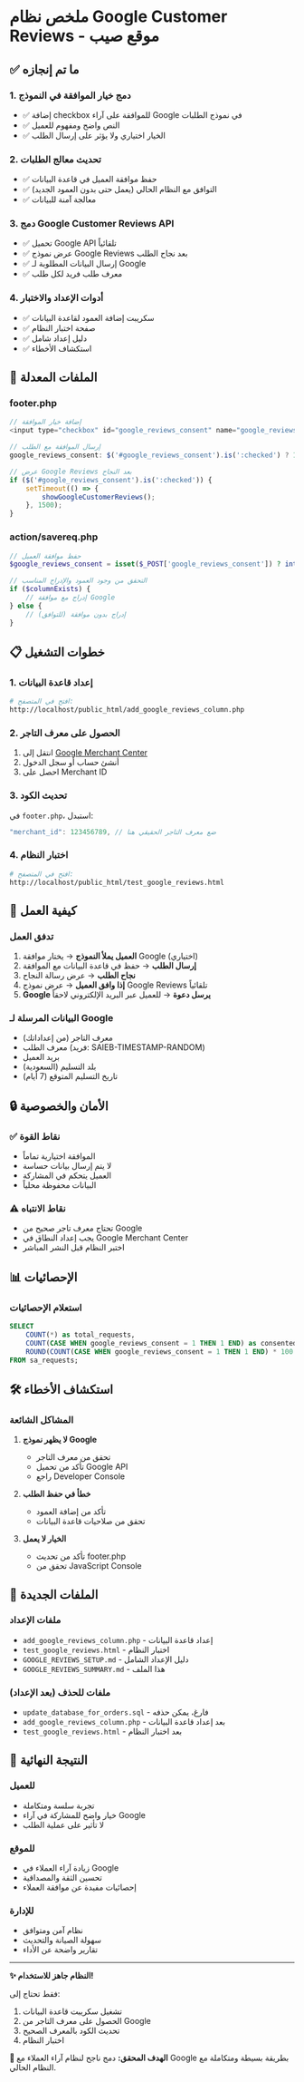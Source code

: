 # ملخص نظام Google Customer Reviews - موقع صيب

## ✅ ما تم إنجازه

### 1. دمج خيار الموافقة في النموذج
- ✅ إضافة checkbox للموافقة على آراء Google في نموذج الطلبات
- ✅ النص واضح ومفهوم للعميل
- ✅ الخيار اختياري ولا يؤثر على إرسال الطلب

### 2. تحديث معالج الطلبات
- ✅ حفظ موافقة العميل في قاعدة البيانات
- ✅ التوافق مع النظام الحالي (يعمل حتى بدون العمود الجديد)
- ✅ معالجة آمنة للبيانات

### 3. دمج Google Customer Reviews API
- ✅ تحميل Google API تلقائياً
- ✅ عرض نموذج Google Reviews بعد نجاح الطلب
- ✅ إرسال البيانات المطلوبة لـ Google
- ✅ معرف طلب فريد لكل طلب

### 4. أدوات الإعداد والاختبار
- ✅ سكريبت إضافة العمود لقاعدة البيانات
- ✅ صفحة اختبار النظام
- ✅ دليل إعداد شامل
- ✅ استكشاف الأخطاء

## 🔧 الملفات المعدلة

### footer.php
```javascript
// إضافة خيار الموافقة
<input type="checkbox" id="google_reviews_consent" name="google_reviews_consent" value="1">

// إرسال الموافقة مع الطلب
google_reviews_consent: $('#google_reviews_consent').is(':checked') ? 1 : 0

// عرض Google Reviews بعد النجاح
if ($('#google_reviews_consent').is(':checked')) {
    setTimeout(() => {
        showGoogleCustomerReviews();
    }, 1500);
}
```

### action/savereq.php
```php
// حفظ موافقة العميل
$google_reviews_consent = isset($_POST['google_reviews_consent']) ? intval($_POST['google_reviews_consent']) : 0;

// التحقق من وجود العمود والإدراج المناسب
if ($columnExists) {
    // إدراج مع موافقة Google
} else {
    // إدراج بدون موافقة (للتوافق)
}
```

## 📋 خطوات التشغيل

### 1. إعداد قاعدة البيانات
```bash
# افتح في المتصفح:
http://localhost/public_html/add_google_reviews_column.php
```

### 2. الحصول على معرف التاجر
1. انتقل إلى [Google Merchant Center](https://merchants.google.com/)
2. أنشئ حساب أو سجل الدخول
3. احصل على Merchant ID

### 3. تحديث الكود
في `footer.php`، استبدل:
```javascript
"merchant_id": 123456789, // ضع معرف التاجر الحقيقي هنا
```

### 4. اختبار النظام
```bash
# افتح في المتصفح:
http://localhost/public_html/test_google_reviews.html
```

## 🎯 كيفية العمل

### تدفق العمل
1. **العميل يملأ النموذج** → يختار موافقة Google (اختياري)
2. **إرسال الطلب** → حفظ في قاعدة البيانات مع الموافقة
3. **نجاح الطلب** → عرض رسالة النجاح
4. **إذا وافق العميل** → عرض نموذج Google Reviews تلقائياً
5. **Google يرسل دعوة** → للعميل عبر البريد الإلكتروني لاحقاً

### البيانات المرسلة لـ Google
- معرف التاجر (من إعداداتك)
- معرف الطلب (فريد: SAIEB-TIMESTAMP-RANDOM)
- بريد العميل
- بلد التسليم (السعودية)
- تاريخ التسليم المتوقع (7 أيام)

## 🔒 الأمان والخصوصية

### ✅ نقاط القوة
- الموافقة اختيارية تماماً
- لا يتم إرسال بيانات حساسة
- العميل يتحكم في المشاركة
- البيانات محفوظة محلياً

### ⚠️ نقاط الانتباه
- تحتاج معرف تاجر صحيح من Google
- يجب إعداد النطاق في Google Merchant Center
- اختبر النظام قبل النشر المباشر

## 📊 الإحصائيات

### استعلام الإحصائيات
```sql
SELECT 
    COUNT(*) as total_requests,
    COUNT(CASE WHEN google_reviews_consent = 1 THEN 1 END) as consented_requests,
    ROUND(COUNT(CASE WHEN google_reviews_consent = 1 THEN 1 END) * 100.0 / COUNT(*), 2) as consent_rate
FROM sa_requests;
```

## 🛠️ استكشاف الأخطاء

### المشاكل الشائعة
1. **لا يظهر نموذج Google**
   - تحقق من معرف التاجر
   - تأكد من تحميل Google API
   - راجع Developer Console

2. **خطأ في حفظ الطلب**
   - تأكد من إضافة العمود
   - تحقق من صلاحيات قاعدة البيانات

3. **الخيار لا يعمل**
   - تأكد من تحديث footer.php
   - تحقق من JavaScript Console

## 📁 الملفات الجديدة

### ملفات الإعداد
- `add_google_reviews_column.php` - إعداد قاعدة البيانات
- `test_google_reviews.html` - اختبار النظام
- `GOOGLE_REVIEWS_SETUP.md` - دليل الإعداد الشامل
- `GOOGLE_REVIEWS_SUMMARY.md` - هذا الملف

### ملفات للحذف (بعد الإعداد)
- `update_database_for_orders.sql` - فارغ، يمكن حذفه
- `add_google_reviews_column.php` - بعد إعداد قاعدة البيانات
- `test_google_reviews.html` - بعد اختبار النظام

## 🎉 النتيجة النهائية

### للعميل
- تجربة سلسة ومتكاملة
- خيار واضح للمشاركة في آراء Google
- لا تأثير على عملية الطلب

### للموقع
- زيادة آراء العملاء في Google
- تحسين الثقة والمصداقية
- إحصائيات مفيدة عن موافقة العملاء

### للإدارة
- نظام آمن ومتوافق
- سهولة الصيانة والتحديث
- تقارير واضحة عن الأداء

---

**✨ النظام جاهز للاستخدام!**

فقط تحتاج إلى:
1. تشغيل سكريبت قاعدة البيانات
2. الحصول على معرف التاجر من Google
3. تحديث الكود بالمعرف الصحيح
4. اختبار النظام

**🎯 الهدف المحقق:** دمج ناجح لنظام آراء العملاء مع Google بطريقة بسيطة ومتكاملة مع النظام الحالي.